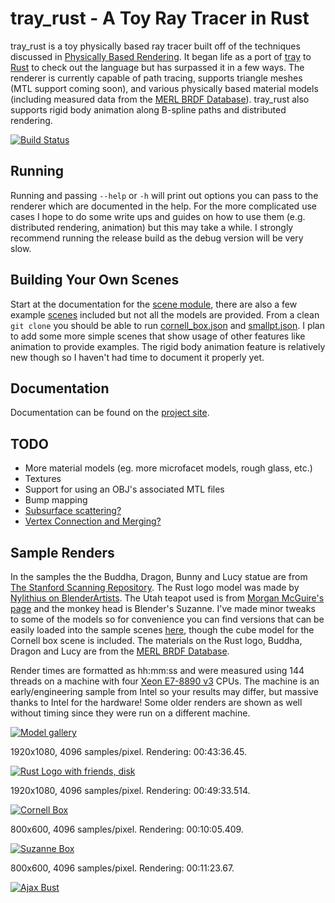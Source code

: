 tray\_rust - A Toy Ray Tracer in Rust
===
tray\_rust is a toy physically based ray tracer built off of the techniques
discussed in [Physically Based Rendering](http://pbrt.org/). It began life as a port of
[tray](https://github.com/Twinklebear/tray) to [Rust](http://www.rust-lang.org) to check out the language
but has surpassed it in a few ways.
The renderer is currently capable of path tracing, supports triangle meshes (MTL support coming soon),
and various physically based material models (including measured data from the
[MERL BRDF Database](http://www.merl.com/brdf/)). tray\_rust also supports rigid body animation along
B-spline paths and distributed rendering.

[![Build Status](https://travis-ci.org/Twinklebear/tray_rust.svg?branch=master)](https://travis-ci.org/Twinklebear/tray_rust)

Running
---
Running and passing `--help` or `-h` will print out options you can pass to the renderer which are documented in the help.
For the more complicated use cases I hope to do some write ups and guides on how to use them (e.g. distributed rendering,
animation) but this may take a while. I strongly recommend running the release build as the debug version will be very slow.

Building Your Own Scenes
---
Start at the documentation for the [scene module](http://www.willusher.io/tray_rust/tray_rust/scene/index.html),
there are also a few example [scenes](scenes/) included but not all the models are provided. From a clean `git clone` you
should be able to run [cornell\_box.json](scenes/cornell_box.json) and [smallpt.json](scenes/smallpt.json). I plan to add some
more simple scenes that show usage of other features like animation to provide examples. The rigid body animation
feature is relatively new though so I haven't had time to document it properly yet.

Documentation
---
Documentation can be found on the [project site](http://www.willusher.io/tray_rust/tray_rust/).

TODO
---
- More material models (eg. more microfacet models, rough glass, etc.)
- Textures
- Support for using an OBJ's associated MTL files
- Bump mapping
- [Subsurface scattering?](http://en.wikipedia.org/wiki/Subsurface_scattering)
- [Vertex Connection and Merging?](http://iliyan.com/publications/VertexMerging)

Sample Renders
---
In the samples the the Buddha, Dragon, Bunny and Lucy statue are from
[The Stanford Scanning Repository](http://graphics.stanford.edu/data/3Dscanrep/).
The Rust logo model was made by
[Nylithius on BlenderArtists](http://blenderartists.org/forum/showthread.php?362836-Rust-language-3D-logo).
The Utah teapot used is from [Morgan McGuire's page](http://graphics.cs.williams.edu/data/meshes.xml) and
the monkey head is Blender's Suzanne. I've made minor tweaks to some of the models so for convenience
you can find versions that can be easily loaded into the sample scenes [here](https://drive.google.com/folderview?id=0B-l_lLEMo1YeflUzUndCd01hOHhRNUhrQUowM3hVd2pCc3JrSXRiS3FQSzRYLWtGcGM0eGc&usp=sharing), though the
cube model for the Cornell box scene is included.
The materials on the Rust logo, Buddha, Dragon and Lucy are from the
[MERL BRDF Database](http://www.merl.com/brdf/).

Render times are formatted as hh:mm:ss and were measured using 144 threads on a machine with four
[Xeon E7-8890 v3](http://ark.intel.com/products/84685/Intel-Xeon-Processor-E7-8890-v3-45M-Cache-2_50-GHz)
CPUs. The machine is an early/engineering sample from Intel so your results may differ, but massive thanks to
Intel for the hardware! Some older renders are shown as well without timing since they were
run on a different machine.

[![Model gallery](http://i.imgur.com/X5y8oIq.png)](http://i.imgur.com/X5y8oIq.png)

1920x1080, 4096 samples/pixel. Rendering: 00:43:36.45.

[![Rust Logo with friends, disk](http://i.imgur.com/E1ylrZW.png)](http://i.imgur.com/E1ylrZW.png)

1920x1080, 4096 samples/pixel. Rendering: 00:49:33.514.

[![Cornell Box](http://i.imgur.com/CUvJwum.png)](http://i.imgur.com/CUvJwum.png)

800x600, 4096 samples/pixel. Rendering: 00:10:05.409.

[![Suzanne Box](http://i.imgur.com/RbCNrxX.png)](http://i.imgur.com/RbCNrxX.png)

800x600, 4096 samples/pixel. Rendering: 00:11:23.67.

[![Ajax Bust](http://i.imgur.com/2lcANyn.png)](http://i.imgur.com/2lcANyn.png)

